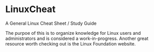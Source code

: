 # LinuxCheat
A General Linux Cheat Sheet / Study Guide

The purpoe of this is to organize knowledge for Linux users and administrators and is considered a work-in-progress. Another great
resource worth checking out is the Linux Foundation website.
